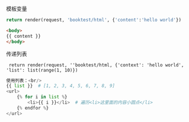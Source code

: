 模板变量

```python
return render(request, 'booktest/html', {'content':'hello world'})
```

```html
<body>
{{ content }}
</body>
```

传递列表

```
 return render(request, ''booktest/html, {'context': 'hello world', 'list': list(range(1, 10)})
```

```python
使用列表：<br/>
{{ list }}  # [1, 2, 3, 4, 5, 6, 7, 8, 9]
<url>
    {% for i in list %}
        <li>{{ i }}</li>  # 遍历<li>这里面的内容小圆点</li>
    {% endfor %}
</url>
```


